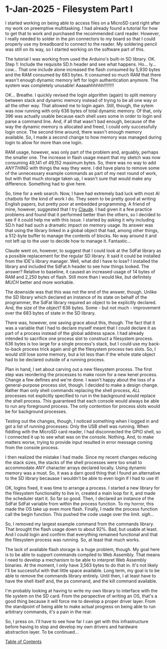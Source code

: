 # 1-Jan-2025 - Filesystem Part I

I started working on being able to access files on a MicroSD card right after my work on preemptive multitasking.  I had already found a tutorial for how to get that to work and purchased the recommended card reader.  However, I really needed to solder in the pin connectors to my board so that I could properly use my breadboard to connect to the reader.  My soldering pencil was still on its way, so I started working on the software part of this.

The tutorial I was working from used the Arduino's built-in SD library.  OK.  Step 1:  Include the requisite SD.h header and see what happens.  Ho...  ly...  cow...  That one include alone increased the flash consumed by 5,930 bytes and the RAM consumed by 683 bytes.  It consumed so much RAM that there wasn't enough dynamic memory left for login authentication anymore.  The system was completely unusable!  Aaaaahhhhhh!!!!!!!!

OK...  Breathe.  I quickly revised the login algorithm (again) to split memory between stack and dynamic memory instead of trying to be all one way or all the other way.  That allowed me to login again.  Still, though, the sytem was now running with only 636 bytes of total dynamic memory.  Of that, only 396 was actually usable because each shell uses some in order to login and parse a command line.  And, if all that wasn't bad enough, because of the way the dynamic memory is allocated and freed, I could only successfully login once.  The second time around, there wasn't enough memory available.  So, I made a second change to how memory was managed during login to allow for more than one login.

RAM usage, however, was only part of the problem and, arguably, perhaps the smaller one.  The increase in flash usage meant that my sketch was now consuming 49,141 of 49,152 maximum bytes.  So, there was no way to add *ANYTHING* with things the way they were.  I did have plans to remove some of the unnecessary example commands as part of my next round of work, but with that much storage taken up, I wasn't sure that would make any difference.  Something had to give here.

So, time for a web search.  Now, I have had extremely bad luck with most AI chatbots for the kind of work I do.  They seem to be pretty good at writing English papers, but pretty poor at embedded programming.  A friend of mine, however, suggested that I try [Claude](https://claude.ai).  I had given it a few practice problems and found that it performed better than the others, so I decided to see if it could help me with this issue.  I started by asking it why including SD.h had had such a dramatic impact on memory usage.  Its answer was that using the library linked in a global object that had, among other things, a 512-byte buffer to manage the contents of blocks.  No way around it and not left up to the user to decide how to manage it.  Fantastic...

Claude went on, however, to suggest that I could look at the SdFat library as a possible replacement for the regular SD library.  It said it could be installed from the IDE's library manager.  Well, what did I have to lose?  I installed the library and included the SdFat.h header to see how things looked.  The answer?  Relative to baseline, it caused an increased usage of 14 bytes of RAM and 2,250 bytes of flash.  Still more than I would like, but definitely *MUCH* better and more workable.

The downside was that this was not the end of the answer, though.  Unlike the SD library which declared an instance of its state on behalf of the programmer, the SdFat library required an object to be explicitly declared.  And, the size of the object?  636 bytes.  Some - but not much - improvement over the 683 bytes of state in the SD library.

There was, however, one saving grace about this, though.  The fact that it was a variable that I had to declare myself meant that I could declare it as part of a process instead of the global address space.  I had already intended to sacrifice one process slot to construct a filesystem process.  636 bytes is too large for a single process's stack, but I could use my back-to-back process trick again and git the filesystem process two slots.  So, I would still lose some memory, but a lot less than if the whole state object had to be declared outside of a running process.

Plan in hand, I set about carving out a new filesystem process.  The first step was reordering the processes to make room for a new kenel process.  Change a few defines and we're done.  I wasn't happy about the loss of a general-purpose process slot, though.  I decided to make a design change.  Rather than only shell commands replacing the shell process, *ALL* processes not explicitly specified to run in the background would replace the shell process.  This guaranteed that each console would always be able to run any foreground process.  The only contention for process slots would be for background processes.

Testing out the changes, though, I noticed something when I logged in and got a list of running processes:  Only the USB shell was running.  When fiddling with the MicroSD card reader, I had disconnected the GPIO shell, so I connected it up to see what was on the console.  Nothing.  And, to make matters worse, trying to provide input resulted in error message coming from the console process.

I then realized the mistake I had made.  Since my recent changes reducing the stack sizes, the stacks of the shell processes were too small to accommodate *ANY* character arrays declared locally.  Using dynamic memory was a must.  So, it was a darn good thing that I found an alternative to the SD library becauase I wouldn't be able to even login if I had to use it!

OK, logins fixed, it was time to arrange a process.  I started a new library for the filesystem functionality to live in, created a main loop for it, and made the scheduler start it.  So far so good.  Then, I declared an instance of the SdFat SdFat variable from within the process function.  To my horror, this made the OS take up even more flash.  Finally, I made the process function call the begin function.  This pushed the code usage over the limit.  *sigh...*

So, I removed my largest example command from the commands library.  That brought the flash usage down to about 92%.  Bad, but usable at least.  And I could login and confirm that everything remained functional and that the filesystem process was running.  So, at least that much works.

The lack of available flash storage is a huge problem, though.  My goal here is to be able to support commands compiled to Web Assembly.  That means I need to develop a mechanism to be able to interpret Web Assembly binaries.  At the moment, I only have 3,563 bytes to do that in.  It's not likely I'll be successful with that little space available.  Long term, my goal is to be able to remove the commands library entirely.  Until then, I at least have to have the shell itself and, the ps command, and the kill command available.

I'm probably looking at having to write my own library to interface with the file system on the SD card.  From the perspective of writing an OS, that's a good thing because it will force me to develop a proper driver layer.  From the standpoint of being able to make actual progress on being able to run arbitrary commands, it's a pain in the rear.

So, I press on.  I'll have to see how far I can get with this infrastructure before having to stop and develop my own drivers and hardware abstraction layer.  To be continued...

[Table of Contents](.)
